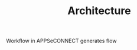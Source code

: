 ﻿---
title: "Architecture"
toc: true
tag: developers
category: "Workflow"
menus: 
    workflow:
        title: "Architecture" 
        icon: fa fa-file-word-o
        identifier: workflowarchitecture
---

Workflow in APPSeCONNECT generates flow 
